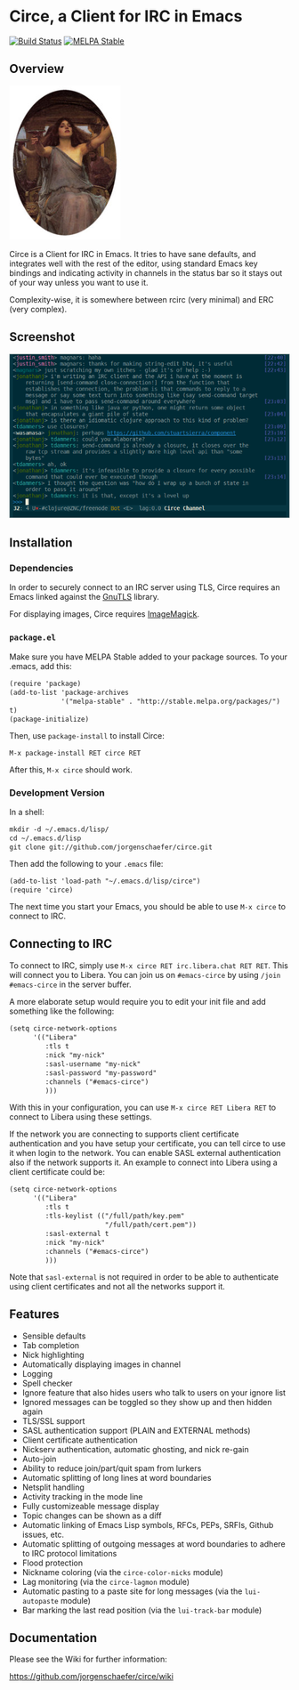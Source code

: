 # Circe, a Client for IRC in Emacs

[![Build Status](https://api.travis-ci.org/jorgenschaefer/circe.png?branch=master)](https://travis-ci.org/jorgenschaefer/circe)
[![MELPA Stable](http://stable.melpa.org/packages/circe-badge.svg)](http://stable.melpa.org/#/circe)

## Overview

![Logo](images/circe.jpg)

Circe is a Client for IRC in Emacs. It tries to have sane defaults,
and integrates well with the rest of the editor, using standard Emacs
key bindings and indicating activity in channels in the status bar so
it stays out of your way unless you want to use it.

Complexity-wise, it is somewhere between rcirc (very minimal) and ERC
(very complex).

## Screenshot

![Screenshot](images/screenshot.png)

## Installation

### Dependencies

In order to securely connect to an IRC server using TLS, Circe
requires an Emacs linked against the [GnuTLS](https://www.gnutls.org/)
library.

For displaying images, Circe requires
[ImageMagick](https://www.imagemagick.org/script/index.php).

### `package.el`

Make sure you have MELPA Stable added to your package sources. To your
.emacs, add this:

```Lisp
(require 'package)
(add-to-list 'package-archives
             '("melpa-stable" . "http://stable.melpa.org/packages/") t)
(package-initialize)
```

Then, use `package-install` to install Circe:

```
M-x package-install RET circe RET
```

After this, `M-x circe` should work.

### Development Version

In a shell:

```Shell
mkdir -d ~/.emacs.d/lisp/
cd ~/.emacs.d/lisp
git clone git://github.com/jorgenschaefer/circe.git
```

Then add the following to your `.emacs` file:

```Lisp
(add-to-list 'load-path "~/.emacs.d/lisp/circe")
(require 'circe)
```

The next time you start your Emacs, you should be able to use
`M-x circe` to connect to IRC.

## Connecting to IRC

To connect to IRC, simply use `M-x circe RET irc.libera.chat RET RET`.
This will connect you to Libera. You can join us on `#emacs-circe` by
using `/join #emacs-circe` in the server buffer.

A more elaborate setup would require you to edit your init file and
add something like the following:

```Lisp
(setq circe-network-options
      '(("Libera"
         :tls t
         :nick "my-nick"
         :sasl-username "my-nick"
         :sasl-password "my-password"
         :channels ("#emacs-circe")
         )))

```

With this in your configuration, you can use `M-x circe RET Libera
RET` to connect to Libera using these settings.

If the network you are connecting to supports client certificate authentication
and you have setup your certificate, you can tell circe to use it when login to
the network. You can enable SASL external authentication also if the network
supports it. An example to connect into Libera using a client certificate
could be:

```Lisp
(setq circe-network-options
      '(("Libera"
         :tls t
         :tls-keylist (("/full/path/key.pem"
                        "/full/path/cert.pem"))
         :sasl-external t
         :nick "my-nick"
         :channels ("#emacs-circe")
         )))
```

Note that `sasl-external` is not required in order to be able to authenticate
using client certificates and not all the networks support it.

## Features

- Sensible defaults
- Tab completion
- Nick highlighting
- Automatically displaying images in channel
- Logging
- Spell checker
- Ignore feature that also hides users who talk to users on your
  ignore list
- Ignored messages can be toggled so they show up and then hidden
  again
- TLS/SSL support
- SASL authentication support (PLAIN and EXTERNAL methods)
- Client certificate authentication
- Nickserv authentication, automatic ghosting, and nick re-gain
- Auto-join
- Ability to reduce join/part/quit spam from lurkers
- Automatic splitting of long lines at word boundaries
- Netsplit handling
- Activity tracking in the mode line
- Fully customizeable message display
- Topic changes can be shown as a diff
- Automatic linking of Emacs Lisp symbols, RFCs, PEPs, SRFIs, Github
  issues, etc.
- Automatic splitting of outgoing messages at word boundaries to
  adhere to IRC protocol limitations
- Flood protection
- Nickname coloring (via the `circe-color-nicks` module)
- Lag monitoring (via the `circe-lagmon` module)
- Automatic pasting to a paste site for long messages (via the
  `lui-autopaste` module)
- Bar marking the last read position (via the `lui-track-bar` module)

## Documentation

Please see the Wiki for further information:

https://github.com/jorgenschaefer/circe/wiki

